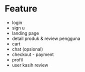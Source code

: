 # Feature

- login
- sign u
- landing page
- detail produk & review pengguna
- cart
- chat (opsional)
- checkout - payment
- profil
- user kasih review